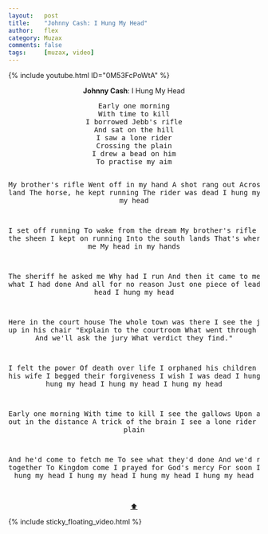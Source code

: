 ```yaml
---
layout:   post
title:    "Johnny Cash: I Hung My Head"
author:   flex
category: Muzax
comments: false
tags:     [muzax, video]
---
```


{% include youtube.html ID="0M53FcPoWtA" %}

<!-- break -->

<a id="top"></a>
<div id="lyrics"><div class="lyricsheader" style=""><p><center><b>Johnny Cash</b>: I Hung My Head</center></p></div>

<center><pre>
Early one morning
With time to kill
I borrowed Jebb's rifle
And sat on the hill
I saw a lone rider
Crossing the plain
I drew a bead on him
To practise my aim

My brother's rifle
Went off in my hand
A shot rang out
Across the land
The horse, he kept running
The rider was dead
I hung my head
I hung my head

I set off running
To wake from the dream
My brother's rifle
Went into the sheen
I kept on running
Into the south lands
That's where they found me
My head in my hands

The sheriff he asked me
Why had I run
And then it came to me
Just what I had done
And all for no reason
Just one piece of lead
I hung my head
I hung my head

Here in the court house
The whole town was there
I see the judge
High up in his chair
"Explain to the courtroom
What went through your mind.
And we'll ask the jury
What verdict they find."

I felt the power
Of death over life
I orphaned his children
I widowed his wife
I begged their forgiveness
I wish I was dead
I hung my head
I hung my head
I hung my head
I hung my head

Early one morning
With time to kill
I see the gallows
Upon a hill
And out in the distance
A trick of the brain
I see a lone rider
Crossing the plain

And he'd come to fetch me
To see what they'd done
And we'd ride together
To Kingdom come
I prayed for God's mercy
For soon I'd be dead
I hung my head
I hung my head
I hung my head
I hung my head
</pre><br><a href="#top">⬆</a></center></div>

<div class="sticky_floating_video"></div>
{% include sticky_floating_video.html %}